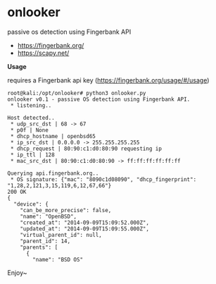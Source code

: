 # onlooker

passive os detection using Fingerbank API

- https://fingerbank.org/
- https://scapy.net/

**Usage**

requires a Fingerbank api key (https://fingerbank.org/usage/#/usage) 

```
root@kali:/opt/onlooker# python3 onlooker.py 
onlooker v0.1 - passive OS detection using Fingerbank API.
 * listening..

Host detected..
 * udp_src_dst | 68 -> 67
 * p0f | None
 * dhcp_hostname | openbsd65
 * ip_src_dst | 0.0.0.0 -> 255.255.255.255
 * dhcp_request | 80:90:c1:d0:80:90 requesting ip
 * ip_ttl | 128
 * mac_src_dst | 80:90:c1:d0:80:90 -> ff:ff:ff:ff:ff:ff

Querying api.fingerbank.org..
 * OS signature: {"mac": "8090c1d08090", "dhcp_fingerprint": "1,28,2,121,3,15,119,6,12,67,66"}
200 OK
{
  "device": {
    "can_be_more_precise": false, 
    "name": "OpenBSD", 
    "created_at": "2014-09-09T15:09:52.000Z", 
    "updated_at": "2014-09-09T15:09:55.000Z", 
    "virtual_parent_id": null, 
    "parent_id": 14, 
    "parents": [
      {
        "name": "BSD OS"
```
Enjoy~

